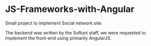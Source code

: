 # JS-Frameworks-with-Angular

Small project to implement Social network site. 

The backend was written by the Softuni staff, we were requested to implement the front-end using primarily AngularJS.
